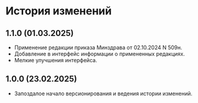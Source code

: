 # История изменений

## 1.1.0 (01.03.2025)

- Применение редакции приказа Минздрава от 02.10.2024 N 509н.
- Добавление в интерфейс информации о примененных редакциях.
- Мелкие улучшения интерфейса.

## 1.0.0 (23.02.2025)

- Запоздалое начало версионирования и ведения истории изменений.
